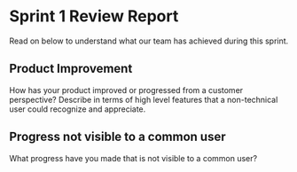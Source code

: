 

# Sprint 1 Review Report

Read on below to understand what our team has achieved during this sprint.

## Product Improvement

How has your product improved or progressed from a customer perspective? Describe in terms of high level features that a non-technical user could recognize and appreciate.

## Progress not visible to a common user

What progress have you made that is not visible to a common user?
